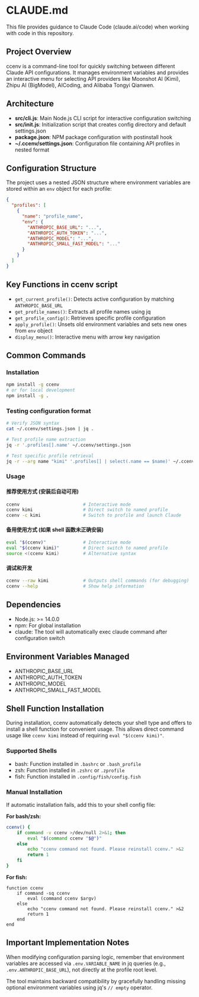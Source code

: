 # CLAUDE.md

This file provides guidance to Claude Code (claude.ai/code) when working with code in this repository.

## Project Overview

ccenv is a command-line tool for quickly switching between different Claude API configurations. It manages environment variables and provides an interactive menu for selecting API providers like Moonshot AI (Kimi), Zhipu AI (BigModel), AICoding, and Alibaba Tongyi Qianwen.

## Architecture

- **src/cli.js**: Main Node.js CLI script for interactive configuration switching
- **src/init.js**: Initialization script that creates config directory and default settings.json
- **package.json**: NPM package configuration with postinstall hook
- **~/.ccenv/settings.json**: Configuration file containing API profiles in nested format

## Configuration Structure

The project uses a nested JSON structure where environment variables are stored within an `env` object for each profile:

```json
{
  "profiles": [
    {
      "name": "profile_name",
      "env": {
        "ANTHROPIC_BASE_URL": "...",
        "ANTHROPIC_AUTH_TOKEN": "...",
        "ANTHROPIC_MODEL": "...",
        "ANTHROPIC_SMALL_FAST_MODEL": "..."
      }
    }
  ]
}
```

## Key Functions in ccenv script

- `get_current_profile()`: Detects active configuration by matching `ANTHROPIC_BASE_URL`
- `get_profile_names()`: Extracts all profile names using jq
- `get_profile_config()`: Retrieves specific profile configuration
- `apply_profile()`: Unsets old environment variables and sets new ones from `env` object
- `display_menu()`: Interactive menu with arrow key navigation

## Common Commands

### Installation
```bash
npm install -g ccenv
# or for local development
npm install -g .
```

### Testing configuration format
```bash
# Verify JSON syntax
cat ~/.ccenv/settings.json | jq .

# Test profile name extraction
jq -r '.profiles[].name' ~/.ccenv/settings.json

# Test specific profile retrieval
jq -r --arg name "kimi" '.profiles[] | select(.name == $name)' ~/.ccenv/settings.json
```

### Usage

#### 推荐使用方式 (安装后自动可用)
```bash
ccenv                        # Interactive mode
ccenv kimi                   # Direct switch to named profile
ccenv -c kimi                # Switch to profile and launch Claude
```

#### 备用使用方式 (如果 shell 函数未正确安装)
```bash
eval "$(ccenv)"              # Interactive mode
eval "$(ccenv kimi)"         # Direct switch to named profile
source <(ccenv kimi)         # Alternative syntax
```

#### 调试和开发
```bash
ccenv --raw kimi             # Outputs shell commands (for debugging)
ccenv --help                 # Show help information
```

## Dependencies

- Node.js: >= 14.0.0
- npm: For global installation
- claude: The tool will automatically exec claude command after configuration switch

## Environment Variables Managed

- ANTHROPIC_BASE_URL
- ANTHROPIC_AUTH_TOKEN
- ANTHROPIC_MODEL
- ANTHROPIC_SMALL_FAST_MODEL

## Shell Function Installation

During installation, ccenv automatically detects your shell type and offers to install a shell function for convenient usage. This allows direct command usage like `ccenv kimi` instead of requiring `eval "$(ccenv kimi)"`.

### Supported Shells
- bash: Function installed in `.bashrc` or `.bash_profile`
- zsh: Function installed in `.zshrc` or `.zprofile`
- fish: Function installed in `.config/fish/config.fish`

### Manual Installation
If automatic installation fails, add this to your shell config file:

**For bash/zsh:**
```bash
ccenv() {
    if command -v ccenv >/dev/null 2>&1; then
        eval "$(command ccenv "$@")"
    else
        echo "ccenv command not found. Please reinstall ccenv." >&2
        return 1
    fi
}
```

**For fish:**
```fish
function ccenv
    if command -sq ccenv
        eval (command ccenv $argv)
    else
        echo "ccenv command not found. Please reinstall ccenv." >&2
        return 1
    end
end
```

## Important Implementation Notes

When modifying configuration parsing logic, remember that environment variables are accessed via `.env.VARIABLE_NAME` in jq queries (e.g., `.env.ANTHROPIC_BASE_URL`), not directly at the profile root level.

The tool maintains backward compatibility by gracefully handling missing optional environment variables using jq's `// empty` operator.